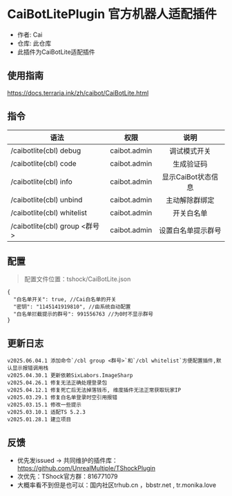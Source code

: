 # CaiBotLitePlugin 官方机器人适配插件

- 作者: Cai
- 仓库: 此仓库
- 此插件为CaiBotLite适配插件

## 使用指南

https://docs.terraria.ink/zh/caibot/CaiBotLite.html

## 指令

| 语法                           |      权限      |      说明      |
|------------------------------|:------------:|:------------:|
| /caibotlite(cbl) debug       | caibot.admin |    调试模式开关    |
| /caibotlite(cbl) code	       | caibot.admin |    生成验证码     |
| /caibotlite(cbl) info	       | caibot.admin | 显示CaiBot状态信息 |
| /caibotlite(cbl) unbind	     | caibot.admin |   主动解除群绑定    |
| /caibotlite(cbl) whitelist	  | caibot.admin |    开关白名单     |
| /caibotlite(cbl) group <群号>	 | caibot.admin |  设置白名单提示群号   |

## 配置

> 配置文件位置：tshock/CaiBotLite.json

```json5
{
  "白名单开关": true, //Cai白名单的开关
  "密钥": "1145141919810", //由系统自动配置
  "白名单拦截提示的群号": 991556763 //为0时不显示群号
}
```

## 更新日志

```
v2025.06.04.1 添加命令`/cbl group <群号>`和`/cbl whitelist`方便配置插件,默认显示报错调用栈
v2025.04.30.1 更新依赖SixLabors.ImageSharp
v2025.04.26.1 修复无法正确处理登录包
v2025.04.12.1 修复死亡后无法掉落钱币, 维度插件无法正常获取玩家IP
v2025.03.29.1 修复白名单登录时空引用报错
v2025.03.15.1 修改一些提示
v2025.03.10.1 适配TS 5.2.3
v2025.01.28.1 建立项目
```

## 反馈

- 优先发issued -> 共同维护的插件库：https://github.com/UnrealMultiple/TShockPlugin
- 次优先：TShock官方群：816771079
- 大概率看不到但是也可以：国内社区trhub.cn ，bbstr.net , tr.monika.love

